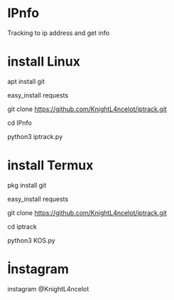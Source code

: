 # IPnfo
Tracking to ip address and get info

# install Linux
apt install git

easy_install requests

git clone https://github.com/KnightL4ncelot/iptrack.git

cd IPnfo

python3 iptrack.py

# install Termux
pkg install git

easy_install requests

git clone https://github.com/KnightL4ncelot/iptrack.git

cd iptrack

python3 KOS.py

# İnstagram
instagram @KnightL4ncelot

